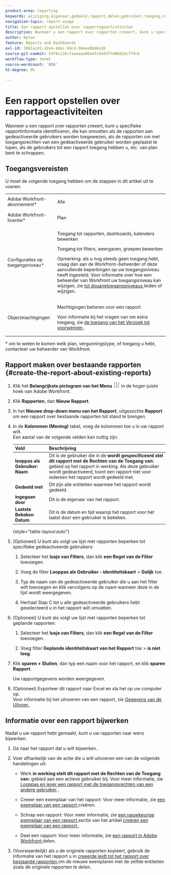 ```yaml
---
product-area: reporting
keywords: wijziging,eigenaar,gedeeld,rapport,delen,gebruiker,toegang,rechten,ingevoerd,laatst,bekeken,datum,rapportage,activiteiten
navigation-topic: report-usage
title: Een rapport opstellen over rapportageactiviteiten
description: Wanneer u een rapport over rapporten creeert, kunt u specifieke rapportinformatie identificeren, die kan omvatten als de rapporten aan gedeactiveerde gebruikers worden toegewezen, als de rapporten om met toegangsrechten van een gedeactiveerde gebruiker worden geplaatst te lopen, als de gebruikers tot een rapport toegang hebben u, etc. van plan bent te schrappen.
author: Nolan
feature: Reports and Dashboards
exl-id: 3861ac81-d2e4-4dec-b9cd-96eee0b66a38
source-git-commit: 54f4c136cfaaaaaa90a4fc64d3ffd06816cff9cb
workflow-type: tm+mt
source-wordcount: '656'
ht-degree: 0%

---
```


# Een rapport opstellen over rapportageactiviteiten

Wanneer u een rapport over rapporten creeert, kunt u specifieke rapportinformatie identificeren, die kan omvatten als de rapporten aan gedeactiveerde gebruikers worden toegewezen, als de rapporten om met toegangsrechten van een gedeactiveerde gebruiker worden geplaatst te lopen, als de gebruikers tot een rapport toegang hebben u, etc. van plan bent te schrappen.

## Toegangsvereisten

U moet de volgende toegang hebben om de stappen in dit artikel uit te voeren:

<table style="table-layout:auto"> 
 <col> 
 <col> 
 <tbody> 
  <tr> 
   <td role="rowheader">Adobe Workfront-abonnement*</td> 
   <td> <p>Alle</p> </td> 
  </tr> 
  <tr> 
   <td role="rowheader">Adobe Workfront-licentie*</td> 
   <td> <p>Plan </p> </td> 
  </tr> 
  <tr> 
   <td role="rowheader">Configuraties op toegangsniveau*</td> 
   <td> <p>Toegang tot rapporten, dashboards, kalenders bewerken</p> <p>Toegang tot filters, weergaven, groepen bewerken</p> <p>Opmerking: als u nog steeds geen toegang hebt, vraag dan aan de Workfront-beheerder of deze aanvullende beperkingen op uw toegangsniveau heeft ingesteld. Voor informatie over hoe een beheerder van Workfront uw toegangsniveau kan wijzigen, zie <a href="../../../administration-and-setup/add-users/configure-and-grant-access/create-modify-access-levels.md" class="MCXref xref"> tot douanetoegangsniveaus </a> leiden of wijzigen.</p> </td> 
  </tr> 
  <tr> 
   <td role="rowheader">Objectmachtigingen</td> 
   <td> <p>Machtigingen beheren voor een rapport</p> <p>Voor informatie bij het vragen van om extra toegang, zie <a href="../../../workfront-basics/grant-and-request-access-to-objects/request-access.md" class="MCXref xref"> de toegang van het Verzoek tot voorwerpen </a>.</p> </td> 
  </tr> 
 </tbody> 
</table>

&#42; om te weten te komen welk plan, vergunningstype, of toegang u hebt, contacteer uw beheerder van Workfront.

## Rapport maken over bestaande rapporten {#create-the-report-about-existing-reports}

1. Klik het **Belangrijkste pictogram van het Menu** ![](assets/main-menu-icon.png) in de hoger-juiste hoek van Adobe Workfront.
1. Klik **Rapporten**, dan **Nieuw Rapport**.
1. In het **Nieuwe drop-down menu van het Rapport**, uitgezochte **Rapport** om een rapport over bestaande rapporten tot stand te brengen.

1. In de **Kolommen (Mening)** tabel, voeg de kolommen toe u in uw rapport wilt.\
   Een aantal van de volgende velden kan nuttig zijn:

   | Veld | Beschrijving |
   |---|---|
   | **looppas als Gebruiker: Naam** | Dit is de gebruiker die in de **wordt gespecificeerd stel dit rapport met de Rechten van de Toegang van:** gebied op het rapport in werking. Als deze gebruiker wordt gedeactiveerd, toont een rapport niet voor iedereen het rapport wordt gedeeld met. |
   | **Gedeeld met** | Dit zijn alle entiteiten waarmee het rapport wordt gedeeld. |
   | **ingegaan door** | Dit is de eigenaar van het rapport. |
   | **Laatste Bekeken Datum** | Dit is de datum en tijd waarop het rapport voor het laatst door een gebruiker is bekeken. |

   {style="table-layout:auto"}

1. (Optioneel) U kunt als volgt uw lijst met rapporten beperken tot specifieke gedeactiveerde gebruikers:

   1. Selecteer het **lusje van Filters**, dan klik **een Regel van de Filter** toevoegen.

   1. Voeg de filter **Looppas als Gebruiker - identiteitskaart** > **Gelijk** toe.

   1. Typ de naam van de gedeactiveerde gebruiker die u aan het filter wilt toevoegen en klik vervolgens op de naam wanneer deze in de lijst wordt weergegeven.
   1. Herhaal Stap C tot u alle gedeactiveerde gebruikers hebt geselecteerd u in het rapport wilt omvatten.

1. (Optioneel) U kunt als volgt uw lijst met rapporten beperken tot geplande rapporten:

   1. Selecteer het **lusje van Filters**, dan klik **een Regel van de Filter** toevoegen.

   1. Voeg filter **Geplande identiteitskaart van het Rapport** toe > **is niet leeg**.

1. Klik **sparen + Sluiten**, dan typ een naam voor het rapport, en klik **sparen Rapport**.

   Uw rapportgegevens worden weergegeven.

1. (Optioneel) Exporteer dit rapport naar Excel en sla het op uw computer op.\
   Voor informatie bij het uitvoeren van een rapport, zie [ Gegevens van de Uitvoer ](../../../reports-and-dashboards/reports/creating-and-managing-reports/export-data.md).

## Informatie over een rapport bijwerken

Nadat u uw rapport hebt gemaakt, kunt u uw rapporten naar wens bijwerken.

1. Ga naar het rapport dat u wilt bijwerken.
1. Voer afhankelijk van de actie die u wilt uitvoeren een van de volgende handelingen uit:

   * Werk **in werking stelt dit rapport met de Rechten van de Toegang van:** gebied aan een actieve gebruiker bij: Voor meer informatie, zie [ Looppas en lever een rapport met de toegangsrechten van een andere gebruiker ](../../../reports-and-dashboards/reports/creating-and-managing-reports/run-deliver-report-access-rights-another-user.md).

   * Creeer een exemplaar van het rapport: Voor meer informatie, zie [ een exemplaar van een rapport ](../../../reports-and-dashboards/reports/creating-and-managing-reports/create-copy-report.md) creëren.
   * Schrap een rapport: Voor meer informatie, zie [ een nauwkeurige exemplaar van een rapport ](../../../reports-and-dashboards/reports/creating-and-managing-reports/create-copy-report.md#update2) sectie van het artikel [ creëren een exemplaar van een rapport ](../../../reports-and-dashboards/reports/creating-and-managing-reports/create-copy-report.md).

   * Deel een rapport: Voor meer informatie, zie [ een rapport in Adobe Workfront ](../../../reports-and-dashboards/reports/creating-and-managing-reports/share-report.md) delen.

1. (Voorwaardelijk) als u de originele rapporten kopieert, gebruik de informatie van het rapport u in [ creeerde leidt tot het rapport over bestaande rapporten ](#create-the-report-about-existing-reports) om de nieuwe exemplaren met de zelfde entiteiten zoals de originele rapporten te delen.
